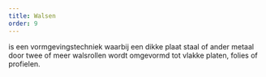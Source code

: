 ```yaml
---
title: Walsen
order: 9
---
```


is een vormgevings­techniek waarbij een dikke plaat staal of ander metaal door twee of meer walsrollen wordt omgevormd tot vlakke platen, folies of profielen.
